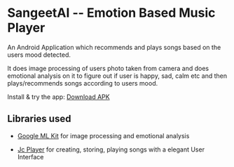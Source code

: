 # SangeetAI -- Emotion Based Music Player 
An  Android Application which recommends and plays songs based on the users mood detected.

It does image processing of users photo taken from camera and does emotional analysis on it to figure out if user is happy, sad, calm etc and then plays/recommends songs according to users mood.







 

















Install & try the app: [Download APK](https://drive.google.com/file/d/1I6d7zRPC4ZDz5bRzedlH9_vewaQvpG4L/view?usp=drivesdk)



 ## Libraries used

 * [Google ML Kit](https://developers.google.com/ml-kit) for image processing and emotional analysis 

 * [Jc Player](https://github.com/jeancsanchez/JcPlayer/releases) for creating, storing, playing songs with a elegant User Interface 

 

 

















 









 

 
